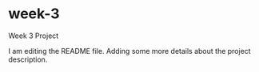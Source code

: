 # week-3
Week 3 Project

I am editing the README file. Adding some more details about the project description.
